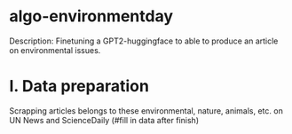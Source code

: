 # algo-environmentday

Description: Finetuning a GPT2-huggingface to able to produce an article on environmental issues.

# I. Data preparation
Scrapping articles belongs to these environmental, nature, animals, etc. on UN News and ScienceDaily
(#fill in data after finish)
